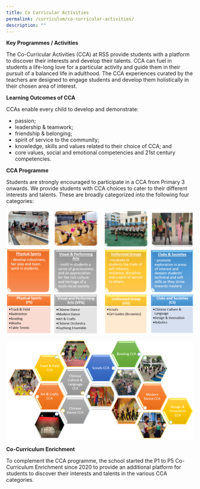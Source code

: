 ```yaml
---
title: Co Curricular Activities
permalink: /curriculum/co-curricular-activities/
description: ""
---
```

**Key Programmes / Activities**

The Co-Curricular Activities (CCA) at RSS provide students with a platform to discover their interests and develop their talents. CCA can fuel in students a life-long love for a particular activity and guide them in their pursuit of a balanced life in adulthood. The CCA experiences curated by the teachers are designed to engage students and develop them holistically in their chosen area of interest.

**Learning Outcomes of CCA**

CCAs enable every child to develop and demonstrate:
* passion;
* leadership & teamwork;
* friendship & belonging;
* spirit of service to the community;
* knowledge, skills and values related to their choice of CCA; and
* core values, social and emotional competencies and 21st century competencies.

**CCA Programme**

Students are strongly encouraged to participate in a CCA from Primary 3 onwards. We provide students with CCA choices to cater to their different interests and talents. These are broadly categorized into the following four categories:

![](/images/RSS%20CCA.png)

![](/images/CCA.png)

**Co-Curriculum Enrichment**

To complement the CCA programme, the school started the P1 to P5 Co-Curriculum Enrichment since 2020 to provide an additional platform for students to discover their interests and talents in the various CCA categories.